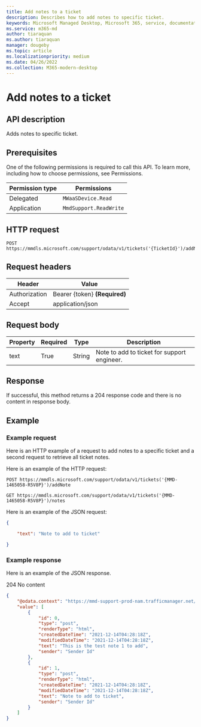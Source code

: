 ```yaml
---
title: Add notes to a ticket
description: Describes how to add notes to specific ticket.
keywords: Microsoft Managed Desktop, Microsoft 365, service, documentation
ms.service: m365-md
author: tiaraquan
ms.author: tiaraquan
manager: dougeby
ms.topic: article
ms.localizationpriority: medium
ms.date: 04/26/2022
ms.collection: M365-modern-desktop
---
```


# Add notes to a ticket

## API description

Adds notes to specific ticket.

## Prerequisites

One of the following permissions is required to call this API. To learn more, including how to choose permissions, see Permissions.

| Permission type | Permissions |
| --- | --- |
| Delegated | `MWaaSDevice.Read` |
| Application | `MmdSupport.ReadWrite` |

## HTTP request

```http
POST https://mmdls.microsoft.com/support/odata/v1/tickets('{TicketId}')/addNote
```

## Request headers

| Header  | Value |
| --- | --- |
| Authorization | Bearer {token} **(Required)** |
| Accept | application/json |

## Request body

| Property | Required | Type | Description  |
| --- | --- | --- | --- |
| text | True | String | Note to add to ticket for support engineer. |

## Response

If successful, this method returns a 204 response code and there is no content in response body.

## Example

### Example request

Here is an HTTP example of a request to add notes to a specific ticket and a second request to retrieve all ticket notes.

Here is an example of the HTTP request:

```http
POST https://mmdls.microsoft.com/support/odata/v1/tickets('{MMD-1465058-R5V8P}')/addNote 

GET https://mmdls.microsoft.com/support/odata/v1/tickets('{MMD-1465058-R5V8P}')/notes
```

Here is an example of the JSON request:

```json
{     

    "text": "Note to add to ticket" 

}
```

### Example response

Here is an example of the JSON response.

204 No content

```json
{ 
    "@odata.context": "https://mmd-support-prod-nam.trafficmanager.net/odata/v1/$metadata#Tickets('MMD-1465058-R5V8P')/notes", 
    "value": [ 
        { 
            "id": 0, 
            "type": "post", 
            "renderType": "html", 
            "createdDateTime": "2021-12-14T04:28:18Z", 
            "modifiedDateTime": "2021-12-14T04:28:18Z", 
            "text": "This is the test note 1 to add", 
            "sender": "Sender Id" 
        }, 
        { 
            "id": 1, 
            "type": "post", 
            "renderType": "html", 
            "createdDateTime": "2021-12-14T04:28:18Z", 
            "modifiedDateTime": "2021-12-14T04:28:18Z", 
            "text": "Note to add to ticket", 
            "sender": "Sender Id" 
        } 
    ] 
}
```
